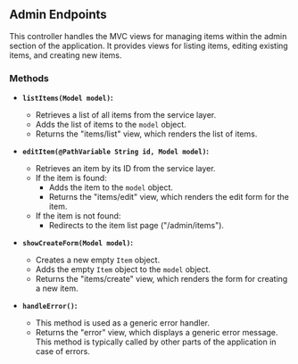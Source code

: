 ## Admin Endpoints

This controller handles the MVC views for managing items within the admin section of the application. It provides views for listing items, editing existing items, and creating new items.

### Methods

* **`listItems(Model model)`:**
    * Retrieves a list of all items from the service layer.
    * Adds the list of items to the `model` object.
    * Returns the "items/list" view, which renders the list of items.

* **`editItem(@PathVariable String id, Model model)`:**
    * Retrieves an item by its ID from the service layer.
    * If the item is found:
        * Adds the item to the `model` object.
        * Returns the "items/edit" view, which renders the edit form for the item.
    * If the item is not found:
        * Redirects to the item list page ("/admin/items").

* **`showCreateForm(Model model)`:**
    * Creates a new empty `Item` object.
    * Adds the empty `Item` object to the `model` object.
    * Returns the "items/create" view, which renders the form for creating a new item.

* **`handleError()`:**
    * This method is used as a generic error handler.
    * Returns the "error" view, which displays a generic error message. This method is typically called by other parts of the application in case of errors.
